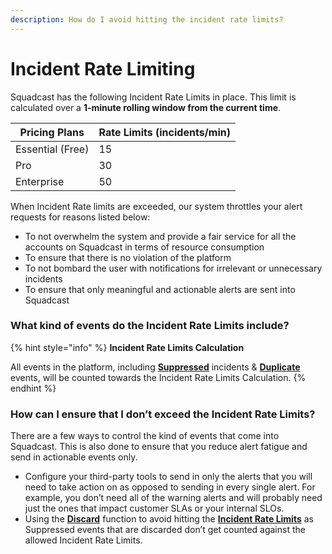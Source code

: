 ```yaml
---
description: How do I avoid hitting the incident rate limits?
---
```


# Incident Rate Limiting

Squadcast has the following Incident Rate Limits in place. This limit is calculated over a **1-minute rolling window from the current time**.

| Pricing Plans    | Rate Limits (incidents/min) |
| ---------------- | --------------------------- |
| Essential (Free) | 15                          |
| Pro              | 30                          |
| Enterprise       | 50                          |

When Incident Rate limits are exceeded, our system throttles your alert requests for reasons listed below:

* To not overwhelm the system and provide a fair service for all the accounts on Squadcast in terms of resource consumption
* To ensure that there is no violation of the platform
* To not bombard the user with notifications for irrelevant or unnecessary incidents
* To ensure that only meaningful and actionable alerts are sent into Squadcast

### What kind of events do the Incident Rate Limits include? <a href="#what-kind-of-events-do-the-incident-rate-limits-include" id="what-kind-of-events-do-the-incident-rate-limits-include"></a>

{% hint style="info" %}
**Incident Rate Limits Calculation**

All events in the platform, including [**Suppressed**](../services/alert-suppression.md) incidents & [**Duplicate**](../services/alert-deduplication-rules/alert-deduplication-rules.md) events, will be counted towards the Incident Rate Limits Calculation.
{% endhint %}

### How can I ensure that I don’t exceed the Incident Rate Limits? <a href="#how-can-i-ensure-that-i-dont-exceed-the-incident-rate-limits" id="how-can-i-ensure-that-i-dont-exceed-the-incident-rate-limits"></a>

There are a few ways to control the kind of events that come into Squadcast. This is also done to ensure that you reduce alert fatigue and send in actionable events only.

* Configure your third-party tools to send in only the alerts that you will need to take action on as opposed to sending in every single alert. For example, you don’t need all of the warning alerts and will probably need just the ones that impact customer SLAs or your internal SLOs.
* Using the [**Discard**](../services/alert-suppression.md#discarding-suppressed-incidents) function to avoid hitting the [**Incident Rate Limits**](incident-rate-limiting.md) as Suppressed events that are discarded don’t get counted against the allowed Incident Rate Limits.

